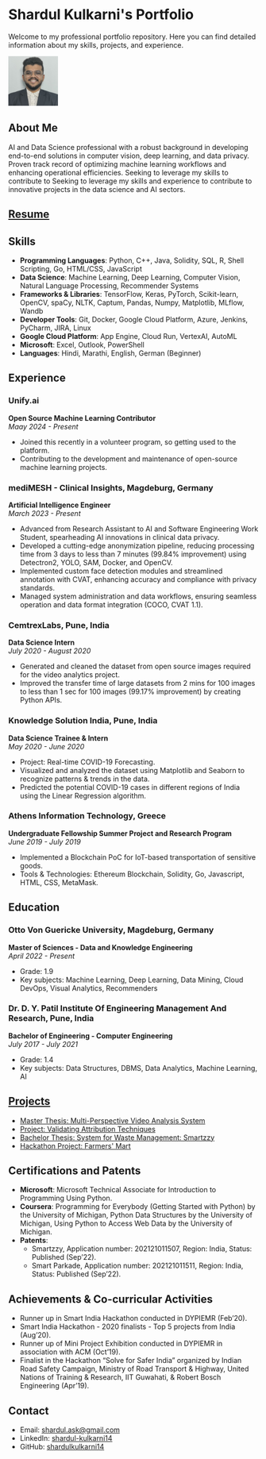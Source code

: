 # Shardul Kulkarni's Portfolio

Welcome to my professional portfolio repository. Here you can find detailed information about my skills, projects, and experience.

<img src="assets/images/profile.jpg" alt="Profile Image" width="100"/>

## About Me
AI and Data Science professional with a robust background in developing end-to-end solutions in computer vision, deep learning, and data privacy. Proven track record of optimizing machine learning workflows and enhancing operational efficiencies. Seeking to leverage my skills to contribute to Seeking to leverage my skills and experience to contribute to innovative projects in the data science and AI sectors.

## [Resume](experience/Shardul_Kulkarni_CV_11.06.pdf)

## Skills
- **Programming Languages**: Python, C++, Java, Solidity, SQL, R, Shell Scripting, Go, HTML/CSS, JavaScript
- **Data Science**: Machine Learning, Deep Learning, Computer Vision, Natural Language Processing, Recommender Systems
- **Frameworks & Libraries**: TensorFlow, Keras, PyTorch, Scikit-learn, OpenCV, spaCy, NLTK, Captum, Pandas, Numpy, Matplotlib, MLflow, Wandb
- **Developer Tools**: Git, Docker, Google Cloud Platform, Azure, Jenkins, PyCharm, JIRA, Linux
- **Google Cloud Platform**: App Engine, Cloud Run, VertexAI, AutoML
- **Microsoft**: Excel, Outlook, PowerShell
- **Languages**: Hindi, Marathi, English, German (Beginner)

## Experience
### Unify.ai
**Open Source Machine Learning Contributor**  
*Maay 2024 - Present*
- Joined this recently in a volunteer program, so getting used to the platform.
- Contributing to the development and maintenance of open-source machine learning projects.

### mediMESH - Clinical Insights, Magdeburg, Germany
**Artificial Intelligence Engineer**  
*March 2023 - Present*
- Advanced from Research Assistant to AI and Software Engineering Work Student, spearheading AI innovations in clinical data privacy.
- Developed a cutting-edge anonymization pipeline, reducing processing time from 3 days to less than 7 minutes (99.84% improvement) using Detectron2, YOLO, SAM, Docker, and OpenCV.
- Implemented custom face detection modules and streamlined annotation with CVAT, enhancing accuracy and compliance with privacy standards.
- Managed system administration and data workflows, ensuring seamless operation and data format integration (COCO, CVAT 1.1).

### CemtrexLabs, Pune, India
**Data Science Intern**  
*July 2020 - August 2020*
- Generated and cleaned the dataset from open source images required for the video analytics project.
- Improved the transfer time of large datasets from 2 mins for 100 images to less than 1 sec for 100 images (99.17% improvement) by creating Python APIs.

### Knowledge Solution India, Pune, India
**Data Science Trainee & Intern**  
*May 2020 - June 2020*
- Project: Real-time COVID-19 Forecasting.
- Visualized and analyzed the dataset using Matplotlib and Seaborn to recognize patterns & trends in the data.
- Predicted the potential COVID-19 cases in different regions of India using the Linear Regression algorithm.

### Athens Information Technology, Greece
**Undergraduate Fellowship Summer Project and Research Program**  
*June 2019 - July 2019*  
- Implemented a Blockchain PoC for IoT-based transportation of sensitive goods.
- Tools & Technologies: Ethereum Blockchain, Solidity, Go, Javascript, HTML, CSS, MetaMask.


## Education
### Otto Von Guericke University, Magdeburg, Germany
**Master of Sciences - Data and Knowledge Engineering**  
*April 2022 - Present*  
- Grade: 1.9
- Key subjects: Machine Learning, Deep Learning, Data Mining, Cloud DevOps, Visual Analytics, Recommenders

### Dr. D. Y. Patil Institute Of Engineering Management And Research, Pune, India
**Bachelor of Engineering - Computer Engineering**  
*July 2017 - July 2021*  
- Grade: 1.4
- Key subjects: Data Structures, DBMS, Data Analytics, Machine Learning, AI

## [Projects](projects/project1.md)
- [Master Thesis: Multi-Perspective Video Analysis System](projects/project1.md)
- [Project: Validating Attribution Techniques](projects/project2.md)
- [Bachelor Thesis: System for Waste Management: Smartzzy](projects/project3.md)
- [Hackathon Project: Farmers' Mart](projects/project4.md)

## Certifications and Patents
- **Microsoft**: Microsoft Technical Associate for Introduction to Programming Using Python.
- **Coursera**: Programming for Everybody (Getting Started with Python) by the University of Michigan, Python Data Structures by the University of Michigan, Using Python to Access Web Data by the University of Michigan.
- **Patents**: 
  - Smartzzy, Application number: 202121011507, Region: India, Status: Published (Sep’22).
  - Smart Parkade, Application number: 202121011511, Region: India, Status: Published (Sep’22).

## Achievements & Co-curricular Activities
- Runner up in Smart India Hackathon conducted in DYPIEMR (Feb’20).
- Smart India Hackathon - 2020 finalists - Top 5 projects from India (Aug’20).
- Runner up of Mini Project Exhibition conducted in DYPIEMR in association with ACM (Oct’19).
- Finalist in the Hackathon “Solve for Safer India” organized by Indian Road Safety Campaign, Ministry of Road Transport & Highway, United Nations of Training & Research, IIT Guwahati, & Robert Bosch Engineering (Apr’19).


## Contact
- Email: shardul.ask@gmail.com
- LinkedIn: [shardul-kulkarni14](https://www.linkedin.com/in/shardul-kulkarni14/)
- GitHub: [shardulkulkarni14](https://github.com/shardulkulkarni14)
